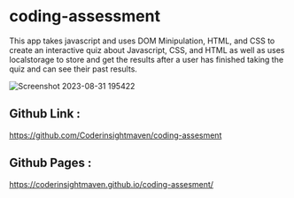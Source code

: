 # coding-assessment

This app takes javascript and uses DOM Minipulation, HTML, and CSS to create an interactive quiz about Javascript, CSS, and HTML 
as well as uses localstorage to store and get the results after a user has finished taking the quiz and can see their past results.

![Screenshot 2023-08-31 195422](https://github.com/Coderinsightmaven/coding-assesment/assets/104241865/3d80f13a-9eb4-49e7-afdf-95f2f7c1f192)



## Github Link : 
https://github.com/Coderinsightmaven/coding-assesment

## Github Pages : 
https://coderinsightmaven.github.io/coding-assesment/


